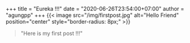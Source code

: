 +++
title = "Eureka !!!"
date = "2020-06-26T23:54:00+07:00"
author = "agungpp"
+++
{{< image src="/img/firstpost.jpg" alt="Hello Friend" position="center" style="border-radius: 8px;" >}}
> "Here is my first post !!!"